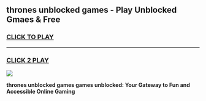 
## thrones unblocked games - Play Unblocked Gmaes & Free
<h3>
<a href="https://news.freeplayer.one?title=thrones_unblocked_games&ref=16F">CLICK TO PLAY</a></h3>
<hr>

<h3>
<a href="https://news.freeplayer.one?title=thrones_unblocked_games&ref=16F">CLICK 2 PLAY</a>
  
</h3>

<a href="https://news.freeplayer.one?title=thrones_unblocked_games&ref=16F/"><img src="https://clearcache.store/games.png"></a>


**thrones unblocked games games unblocked: Your Gateway to Fun and Accessible Online Gaming**
